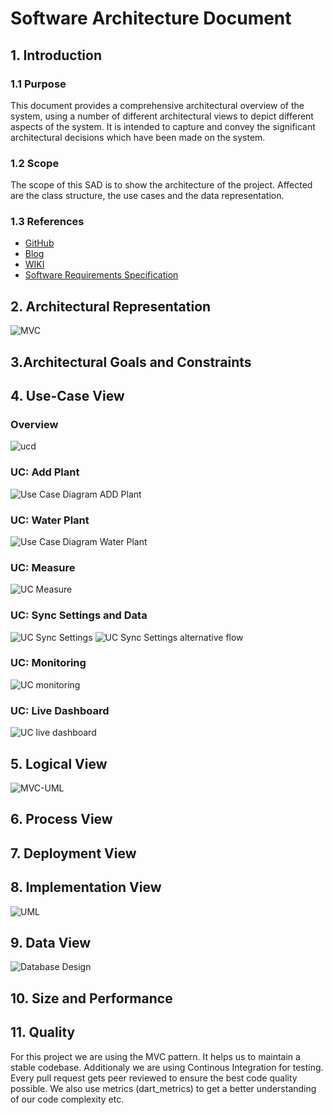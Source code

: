 # Software Architecture Document


## 1. Introduction 
### 1.1 Purpose
This document provides a comprehensive architectural overview of the system, 
using a number of different architectural views to depict different aspects of the system. 
It is intended to capture and convey the significant architectural decisions which have been made on the system.

### 1.2 Scope
The scope of this SAD is to show the architecture of the project. Affected are the class structure, the use cases and the data representation.

### 1.3 References
- [GitHub](https://github.com/jdk-21/lazyplants)
- [Blog](https://lazysmartplants.wordpress.com/)
- [WIKI](https://github.com/Kokoloris19097/LazyPlants.dokumentation)
- [Software Requirements Specification](SRS.md)


## 2. Architectural Representation
![MVC](./UC/MVC-Diagram.png)

## 3.Architectural Goals and Constraints 


## 4. Use-Case View 
### Overview
![ucd](https://raw.githubusercontent.com/Kokoloris19097/LazyPlants.dokumentation/master/UC/Use-Case-Diagram.png)

### UC: Add Plant
![Use Case Diagram ADD Plant](./UC/uc-add-plant.png)

### UC: Water Plant
![Use Case Diagram Water Plant](./UC/uc-water-plants.png)

### UC: Measure
![UC Measure](./UC/uc3-measure.jpg)

### UC: Sync Settings and Data
![UC Sync Settings](./UC/uc-sync-settings.png)
![UC Sync Settings alternative flow](./UC/uc-sync-settings-alternative.png)

### UC: Monitoring
![UC monitoring](./UC/uc-monitoring.png)

### UC: Live Dashboard
![UC live dashboard](./UC/uc-live-dashboard.png)

## 5. Logical View
![MVC-UML](https://raw.githubusercontent.com/Kokoloris19097/LazyPlants.dokumentation/master/UML/out/class_diagram_20201208.png)


## 6. Process View


## 7. Deployment View



## 8. Implementation View
![UML](./UC/classdiagramm.png)

## 9. Data View
![Database Design](./UC/databasediagramm.png)

## 10. Size and Performance


## 11. Quality
For this project we are using the MVC pattern. It helps us to maintain a stable codebase. Additionaly we are using Continous Integration for testing. Every pull request gets peer reviewed to ensure the best code quality possible. 
We also use metrics (dart_metrics) to get a better understanding of our code complexity etc.

